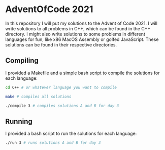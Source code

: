 # AdventOfCode 2021

In this repository I will put my solutions to the Advent of Code 2021.
I will write solutions to all problems in C++, which can be found
in the C++ directory. I might also write solutions to some problems
in different languages for fun, like x86 MacOS Assembly or golfed JavaScript.
These solutions can be found in their respective directories.


## Compiling

I provided a Makefile and a simple bash script to compile the solutions
for each language:

```bash
cd C++ # or whatever language you want to compile
```

```bash
make # compiles all solutions
```

```bash
./compile 3 # compiles solutions A and B for day 3
```


## Running

I provided a bash script to run the solutions for each language:

```bash
./run 3 # runs solutions A and B for day 3
```